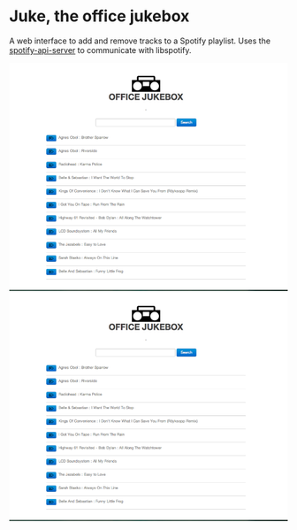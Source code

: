 Juke, the office jukebox
=============
A web interface to add and remove tracks to a Spotify playlist. Uses the [spotify-api-server](https://github.com/liesen/spotify-api-server) to communicate with libspotify.

<center>
<img src="https://github.com/simonhn/juke/raw/master/public/images/screen1.png" alt="1">
<img src="https://github.com/simonhn/juke/raw/master/public/images/screen1.png" alt="1">
</center>